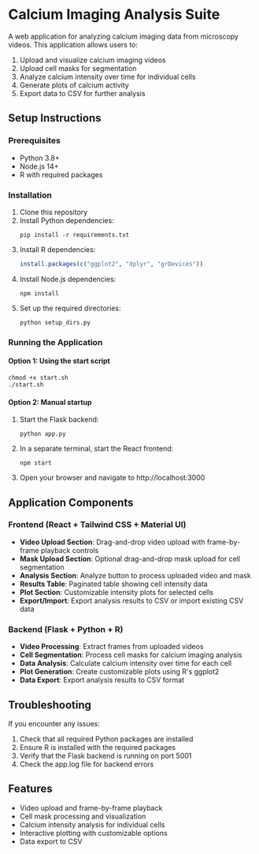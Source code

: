 # Calcium Imaging Analysis Suite

A web application for analyzing calcium imaging data from microscopy videos. This application allows users to:

1. Upload and visualize calcium imaging videos
2. Upload cell masks for segmentation
3. Analyze calcium intensity over time for individual cells
4. Generate plots of calcium activity
5. Export data to CSV for further analysis

## Setup Instructions

### Prerequisites
- Python 3.8+
- Node.js 14+
- R with required packages

### Installation

1. Clone this repository
2. Install Python dependencies:
   ```
   pip install -r requirements.txt
   ```
3. Install R dependencies:
   ```R
   install.packages(c("ggplot2", "dplyr", "grDevices"))
   ```
4. Install Node.js dependencies:
   ```
   npm install
   ```
5. Set up the required directories:
   ```
   python setup_dirs.py
   ```

### Running the Application

#### Option 1: Using the start script
```
chmod +x start.sh
./start.sh
```

#### Option 2: Manual startup
1. Start the Flask backend:
   ```
   python app.py
   ```
2. In a separate terminal, start the React frontend:
   ```
   npm start
   ```
3. Open your browser and navigate to http://localhost:3000

## Application Components

### Frontend (React + Tailwind CSS + Material UI)
- **Video Upload Section**: Drag-and-drop video upload with frame-by-frame playback controls
- **Mask Upload Section**: Optional drag-and-drop mask upload for cell segmentation
- **Analysis Section**: Analyze button to process uploaded video and mask
- **Results Table**: Paginated table showing cell intensity data
- **Plot Section**: Customizable intensity plots for selected cells
- **Export/Import**: Export analysis results to CSV or import existing CSV data

### Backend (Flask + Python + R)
- **Video Processing**: Extract frames from uploaded videos
- **Cell Segmentation**: Process cell masks for calcium imaging analysis
- **Data Analysis**: Calculate calcium intensity over time for each cell
- **Plot Generation**: Create customizable plots using R's ggplot2
- **Data Export**: Export analysis results to CSV format

## Troubleshooting

If you encounter any issues:

1. Check that all required Python packages are installed
2. Ensure R is installed with the required packages
3. Verify that the Flask backend is running on port 5001
4. Check the app.log file for backend errors

## Features

- Video upload and frame-by-frame playback
- Cell mask processing and visualization
- Calcium intensity analysis for individual cells
- Interactive plotting with customizable options
- Data export to CSV
